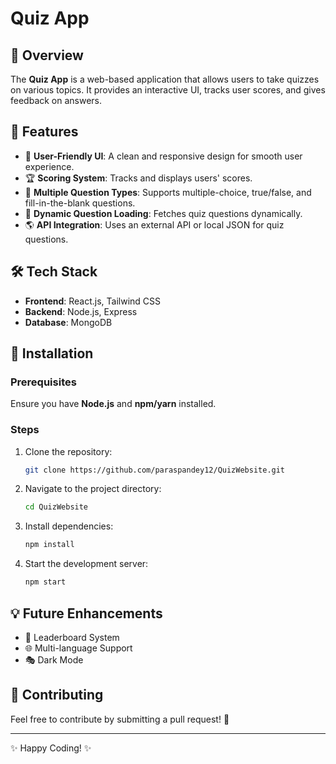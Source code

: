 # Quiz App

## 📌 Overview
The **Quiz App** is a web-based application that allows users to take quizzes on various topics. It provides an interactive UI, tracks user scores, and gives feedback on answers.

## 🎯 Features
- 🎨 **User-Friendly UI**: A clean and responsive design for smooth user experience.
- 🏆 **Scoring System**: Tracks and displays users' scores.
- 📝 **Multiple Question Types**: Supports multiple-choice, true/false, and fill-in-the-blank questions.
- 🔄 **Dynamic Question Loading**: Fetches quiz questions dynamically.
- 🌎 **API Integration**: Uses an external API or local JSON for quiz questions.

## 🛠️ Tech Stack
- **Frontend**: React.js, Tailwind CSS
- **Backend**: Node.js, Express 
- **Database**: MongoDB


## 🚀 Installation
### Prerequisites
Ensure you have **Node.js** and **npm/yarn** installed.

### Steps
1. Clone the repository:
   ```bash
   git clone https://github.com/paraspandey12/QuizWebsite.git
   ```
2. Navigate to the project directory:
   ```bash
   cd QuizWebsite
   ```
3. Install dependencies:
   ```bash
   npm install
   ```
4. Start the development server:
   ```bash
   npm start
   ```


## 💡 Future Enhancements
- 🏅 Leaderboard System
- 🌐 Multi-language Support
- 🎭 Dark Mode

## 🤝 Contributing
Feel free to contribute by submitting a pull request! 🚀



---
✨ Happy Coding! ✨

